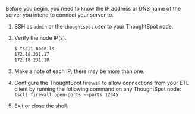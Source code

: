 Before you begin, you need to know the IP address or DNS name of the server you
intend to connect your server to.

1. SSH as `admin` or the `thoughtspot` user to your ThoughtSpot node.
2. Verify the node IP(s).

   ```bash
   $ tscli node ls
   172.18.231.17
   172.18.231.18
   ```

3. Make a note of each IP; there may be more than one.
4. Configure the ThoughtSpot firewall to allow connections from your ETL client by running the following command on any ThoughtSpot node: `tscli firewall open-ports --ports 12345`
5. Exit or close the shell.
